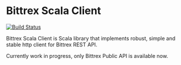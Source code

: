 # Bittrex Scala Client

[![Build Status](https://travis-ci.org/taintech/bittrex-scala-client.svg?branch=master)](https://travis-ci.org/taintech/bittrex-scala-client)
<!---[![Coverage Status](https://coveralls.io/repos/github/taintech/bittrex-scala-client/badge.svg?branch=master)](https://coveralls.io/github/taintech/bittrex-scala-client?branch=master)--->

Bittrex Scala Client is Scala library that implements robust, simple and stable http client for Bittrex REST API.

Currently work in progress, only Bittrex Public API is available now.